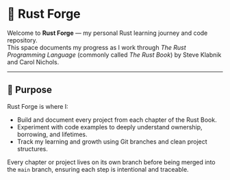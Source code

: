 # 🦀 Rust Forge

Welcome to **Rust Forge** — my personal Rust learning journey and code repository.  
This space documents my progress as I work through *The Rust Programming Language* (commonly called *The Rust Book*) by Steve Klabnik and Carol Nichols.

---

## 📘 Purpose

Rust Forge is where I:
- Build and document every project from each chapter of the Rust Book.
- Experiment with code examples to deeply understand ownership, borrowing, and lifetimes.
- Track my learning and growth using Git branches and clean project structures.

Every chapter or project lives on its own branch before being merged into the `main` branch, ensuring each step is intentional and traceable.